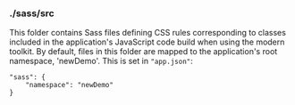 ### ./sass/src

This folder contains Sass files defining CSS rules corresponding to classes
included in the application's JavaScript code build when using the modern toolkit.
By default, files in this folder are mapped to the application's root namespace, 'newDemo'.
This is set in `"app.json"`:

    "sass": {
        "namespace": "newDemo"
    }